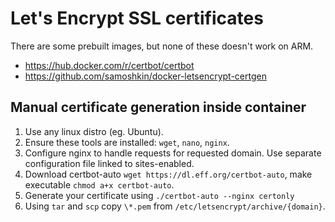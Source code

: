 # Let's Encrypt SSL certificates

There are some prebuilt images, but none of these doesn't work on ARM.
- https://hub.docker.com/r/certbot/certbot
- https://github.com/samoshkin/docker-letsencrypt-certgen

## Manual certificate generation inside container

1) Use any linux distro (eg. Ubuntu).
2) Ensure these tools are installed: `wget`, `nano`, `nginx`.
3) Configure nginx to handle requests for requested domain. Use separate configuration file linked to sites-enabled.
4) Download certbot-auto `wget https://dl.eff.org/certbot-auto`, make executable `chmod a+x certbot-auto`.
5) Generate your certificate using `./certbot-auto --nginx certonly`
6) Using `tar` and `scp` copy `\*.pem` from `/etc/letsencrypt/archive/{domain}`.
